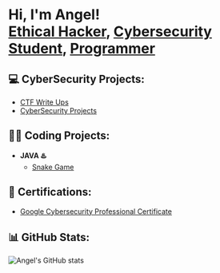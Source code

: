 <h1>Hi, I'm Angel! <br/><a href="https://tryhackme.com/r/p/zerodayblitz">Ethical Hacker</a>, <a href="https://www.linkedin.com/in/angel-santiago-b36295295/">Cybersecurity Student</a>, <a href="https://github.com/zerodayblitz">Programmer</a></h1>

<h2>💻 CyberSecurity Projects:</h2>

- [CTF Write Ups](https://github.com/zerodayblitz/CTF-writeups)
- [CyberSecurity Projects](https://github.com/zerodayblitz/Cyber-Sec-Projects)
 
<h2>👨‍💻 Coding Projects:</h2>

- <b>JAVA ♨️</b>
  - [Snake Game](https://github.com/zerodayblitz/snakeGame/tree/main)

<h2>📄 Certifications:</h2>

  - [Google Cybersecurity Professional Certificate](https://coursera.org/share/265a2098281ffa4ab7ce16255ac51a03)

<h2>📊 GitHub Stats:</h2>

![Angel's GitHub stats](https://github-readme-stats.vercel.app/api?username=zerodayblitz&show_icons=true&theme=blue_navy)
